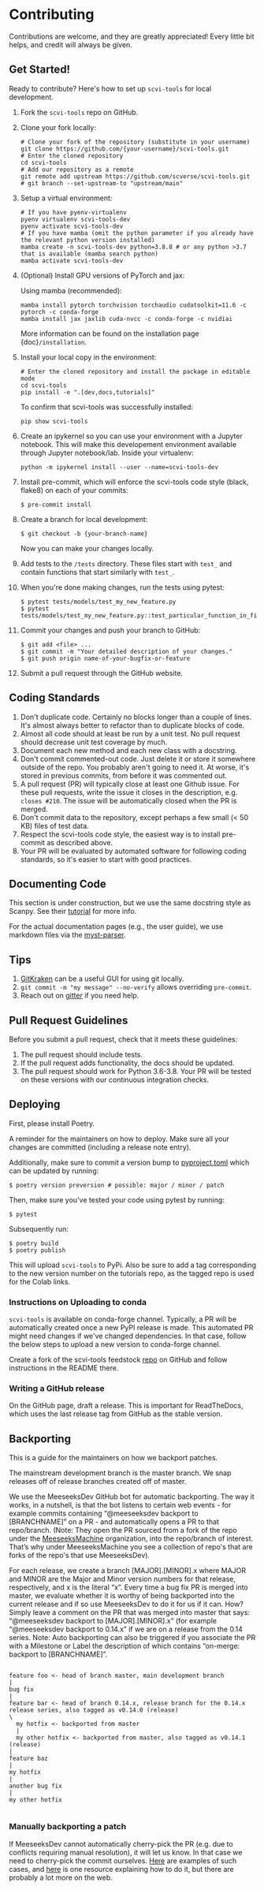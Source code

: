 # Contributing

Contributions are welcome, and they are greatly appreciated! Every little bit
helps, and credit will always be given.

## Get Started!

Ready to contribute? Here's how to set up `scvi-tools` for local development.

1.  Fork the `scvi-tools` repo on GitHub.

1.  Clone your fork locally:

    ```
    # Clone your fork of the repository (substitute in your username)
    git clone https://github.com/{your-username}/scvi-tools.git
    # Enter the cloned repository
    cd scvi-tools
    # Add our repository as a remote
    git remote add upstream https://github.com/scverse/scvi-tools.git
    # git branch --set-upstream-to "upstream/main"
    ```

1.  Setup a virtual environment:

    ```
    # If you have pyenv-virtualenv
    pyenv virtualenv scvi-tools-dev
    pyenv activate scvi-tools-dev
    # If you have mamba (omit the python parameter if you already have the relevant python version installed)
    mamba create -n scvi-tools-dev python=3.8.8 # or any python >3.7 that is available (mamba search python)
    mamba activate scvi-tools-dev
    ```

1.  (Optional) Install GPU versions of PyTorch and jax:

    Using mamba (recommended):

    ```
    mamba install pytorch torchvision torchaudio cudatoolkit=11.6 -c pytorch -c conda-forge
    mamba install jax jaxlib cuda-nvcc -c conda-forge -c nvidiai
    ```

    More information can be found on the installation page {doc}`/installation`.

1.  Install your local copy in the environment:

    ```
    # Enter the cloned repository and install the package in editable mode
    cd scvi-tools
    pip install -e ".[dev,docs,tutorials]"
    ```

    To confirm that scvi-tools was successfully installed:

    ```
    pip show scvi-tools
    ```

1.  Create an ipykernel so you can use your environment with a Jupyter notebook. This will make this developement environment available through Jupyter notebook/lab. Inside your virtualenv:

    ```
    python -m ipykernel install --user --name=scvi-tools-dev
    ```

1.  Install pre-commit, which will enforce the scvi-tools code style (black, flake8) on each of your commits:

    ```
    $ pre-commit install
    ```

1.  Create a branch for local development:

    ```
    $ git checkout -b {your-branch-name}
    ```

    Now you can make your changes locally.

1.  Add tests to the `/tests` directory. These files start with `test_` and contain functions that start similarly with `test_`.

1.  When you're done making changes, run the tests using pytest:

    ```
    $ pytest tests/models/test_my_new_feature.py
    $ pytest tests/models/test_my_new_feature.py::test_particular_function_in_file
    ```

1.  Commit your changes and push your branch to GitHub:

    ```
    $ git add <file> ...
    $ git commit -m "Your detailed description of your changes."
    $ git push origin name-of-your-bugfix-or-feature
    ```

1.  Submit a pull request through the GitHub website.

## Coding Standards

1. Don't duplicate code. Certainly no blocks longer than a couple of lines. It's almost always better to refactor than to duplicate blocks of code.
2. Almost all code should at least be run by a unit test. No pull request should decrease unit test coverage by much.
3. Document each new method and each new class with a docstring.
4. Don't commit commented-out code. Just delete it or store it somewhere outside of the repo. You probably aren't going to need it. At worse, it's stored in previous commits, from before it was commented out.
5. A pull request (PR) will typically close at least one Github issue. For these pull requests, write the issue it closes in the description, e.g. `closes #210`. The issue will be automatically closed when the PR is merged.
6. Don't commit data to the repository, except perhaps a few small (\< 50 KB) files of test data.
7. Respect the scvi-tools code style, the easiest way is to install pre-commit as described above.
8. Your PR will be evaluated by automated software for following coding standards, so it's easier to start with good practices.

## Documenting Code

This section is under construction, but we use the same docstring style as Scanpy. See their [tutorial](https://scanpy.readthedocs.io/en/stable/dev/documentation.html#building-the-docs) for more info.

For the actual documentation pages (e.g., the user guide), we use markdown files via the [myst-parser](https://myst-parser.readthedocs.io/en/latest/index.html).

## Tips

1. [GitKraken](https://www.gitkraken.com/) can be a useful GUI for using git locally.
2. `git commit -m "my message" --no-verify` allows overriding `pre-commit`.
3. Reach out on [gitter](https://gitter.im/scvi-tools/development) if you need help.

## Pull Request Guidelines

Before you submit a pull request, check that it meets these guidelines:

1. The pull request should include tests.
2. If the pull request adds functionality, the docs should be updated.
3. The pull request should work for Python 3.6-3.8. Your PR will be tested
   on these versions with our continuous integration checks.

## Deploying

First, please install Poetry.

A reminder for the maintainers on how to deploy. Make sure all your changes are committed (including a release note entry).

Additionally, make sure to commit a version bump to [pyproject.toml](https://github.com/YosefLab/scvi-tools/blob/master/pyproject.toml) which can be updated by running:

```
$ poetry version preversion # possible: major / minor / patch
```

Then, make sure you've tested your code using pytest by running:

```
$ pytest
```

Subsequently run:

```
$ poetry build
$ poetry publish
```

This will upload `scvi-tools` to PyPi. Also be sure to add a tag corresponding to the new version number on the tutorials repo, as the tagged repo is used for the Colab links.

### Instructions on Uploading to conda

`scvi-tools` is available on conda-forge channel. Typically, a PR will be automatically created once a new PyPI release is made.
This automated PR might need changes if we've changed dependencies. In that case, follow the below steps to upload a new version to conda-forge channel.

Create a fork of the scvi-tools feedstock [repo] on GitHub and follow instructions in the README there.

### Writing a GitHub release

On the GitHub page, draft a release. This is important for ReadTheDocs, which uses the last release tag from GitHub as the stable version.

## Backporting

This is a guide for the maintainers on how we backport patches.

The mainstream development branch is the master branch. We snap releases off of release branches created off of master.

We use the MeeseeksDev GitHub bot for automatic backporting. The way it works, in a nutshell, is that the bot listens to certain web events - for example commits containing “@meeseeksdev backport to \[BRANCHNAME\]” on a PR - and automatically opens a PR to that repo/branch. (Note: They open the PR sourced from a fork of the repo under the [MeeseeksMachine](https://github.com/meeseeksmachine) organization, into the repo/branch of interest. That’s why under MeeseeksMachine you see a collection of repo's that are forks of the repo's that use MeeseeksDev).

For each release, we create a branch \[MAJOR\].\[MINOR\].x where MAJOR and MINOR are the Major and Minor version numbers for that release, respectively, and x is the literal “x”. Every time a bug fix PR is merged into master, we evaluate whether it is worthy of being backported into the current release and if so use MeeseeksDev to do it for us if it can. How? Simply leave a comment on the PR that was merged into master that says: “@meeseeksdev backport to \[MAJOR\].\[MINOR\].x” (for example “@meeseeksdev backport to 0.14.x” if we are on a release from the 0.14 series.
Note: Auto backporting can also be triggered if you associate the PR with a Milestone or Label the description of which contains “on-merge: backport to \[BRANCHNAME\]”.

```{highlight} none

```

```
feature foo <- head of branch master, main development branch
|
bug fix
|
feature bar <- head of branch 0.14.x, release branch for the 0.14.x release series, also tagged as v0.14.0 (release)
\
  my hotfix <- backported from master
  |
  my other hotfix <- backported from master, also tagged as v0.14.1 (release)
|
feature baz
|
my hotfix
|
another bug fix
|
my other hotfix
```

```{highlight} shell

```

### Manually backporting a patch

If MeeseeksDev cannot automatically cherry-pick the PR (e.g. due to conflicts requiring manual resolution), it will let us know. In that case we need to cherry-pick the commit ourselves. [Here](https://github.com/search?q=label%3A%22Still+Needs+Manual+Backport%22+is%3Aopen&state=closed&type=Issues) are examples of such cases, and [here](https://github.com/pandas-dev/pandas/wiki/Backporting) is one resource explaining how to do it, but there are probably a lot more on the web.

[repo]: https://github.com/conda-forge/scvi-tools-feedstock
